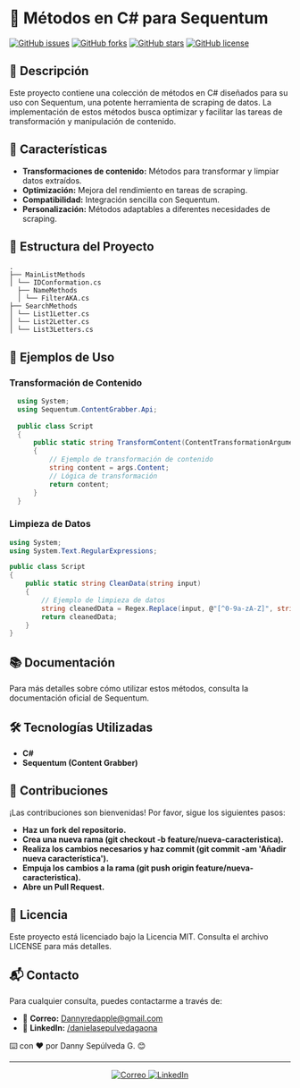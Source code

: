 # 📂 Métodos en C# para Sequentum

[![GitHub issues](https://img.shields.io/github/issues/Dannyredapple/CSharpMethods)](https://github.com/Dannyredapple/CSharpMethods/issues)
[![GitHub forks](https://img.shields.io/github/forks/Dannyredapple/CSharpMethods)](https://github.com/Dannyredapple/CSharpMethods/network)
[![GitHub stars](https://img.shields.io/github/stars/Dannyredapple/CSharpMethods)](https://github.com/Dannyredapple/CSharpMethods/stargazers)
[![GitHub license](https://img.shields.io/github/license/Dannyredapple/CSharpMethods/)](https://github.com/Dannyredapple/CSharpMethods/blob/main/LICENSE)

## 🌟 Descripción

Este proyecto contiene una colección de métodos en C# diseñados para su uso con Sequentum, una potente herramienta de scraping de datos. La implementación de estos métodos busca optimizar y facilitar las tareas de transformación y manipulación de contenido.

## 🚀 Características

- **Transformaciones de contenido:** Métodos para transformar y limpiar datos extraídos.
- **Optimización:** Mejora del rendimiento en tareas de scraping.
- **Compatibilidad:** Integración sencilla con Sequentum.
- **Personalización:** Métodos adaptables a diferentes necesidades de scraping.

## 📂 Estructura del Proyecto

```plaintext
.
├── MainListMethods
│ └── IDConformation.cs
  ├── NameMethods
  │ └── FilterAKA.cs
├── SearchMethods
│ └── List1Letter.cs
│ └── List2Letter.cs
│ └── List3Letters.cs
```
## 📜 Ejemplos de Uso

### Transformación de Contenido

```csharp
  using System;
  using Sequentum.ContentGrabber.Api;
  
  public class Script
  {
      public static string TransformContent(ContentTransformationArguments args)
      {
          // Ejemplo de transformación de contenido
          string content = args.Content;
          // Lógica de transformación
          return content;
      }
  }
```
### Limpieza de Datos

```csharp
using System;
using System.Text.RegularExpressions;

public class Script
{
    public static string CleanData(string input)
    {
        // Ejemplo de limpieza de datos
        string cleanedData = Regex.Replace(input, @"[^0-9a-zA-Z]", string.Empty);
        return cleanedData;
    }
}
```
## 📚 Documentación
Para más detalles sobre cómo utilizar estos métodos, consulta la documentación oficial de Sequentum.

## 🛠️ Tecnologías Utilizadas
- **C#**
- **Sequentum (Content Grabber)**

## 🤝 Contribuciones
¡Las contribuciones son bienvenidas! Por favor, sigue los siguientes pasos:

- **Haz un fork del repositorio.**
- **Crea una nueva rama (git checkout -b feature/nueva-caracteristica).**
- **Realiza los cambios necesarios y haz commit (git commit -am 'Añadir nueva característica').**
- **Empuja los cambios a la rama (git push origin feature/nueva-caracteristica).**
- **Abre un Pull Request.**

## 📝 Licencia
Este proyecto está licenciado bajo la Licencia MIT. Consulta el archivo LICENSE para más detalles.

## 📬 Contacto

Para cualquier consulta, puedes contactarme a través de:

- 📧 **Correo:** [Dannyredapple@gmail.com](Dannyredapple@gmail.com)
- 💼 **LinkedIn:** [/danielasepulvedagaona](https://www.linkedin.com/in/danielasepulvedagaona/)

⌨️ con ❤️ por Danny Sepúlveda G. 😊

---
<p align="center">
  <a href="Dannyredapple@gmail.com">
    <img src="https://img.shields.io/badge/Email-D14836?style=for-the-badge&logo=gmail&logoColor=white" alt="Correo">
  </a>
  <a href="https://www.linkedin.com/in/danielasepulvedagaona/">
    <img src="https://img.shields.io/badge/LinkedIn-0A66C2?style=for-the-badge&logo=linkedin&logoColor=white" alt="LinkedIn">
  </a>

</p>
